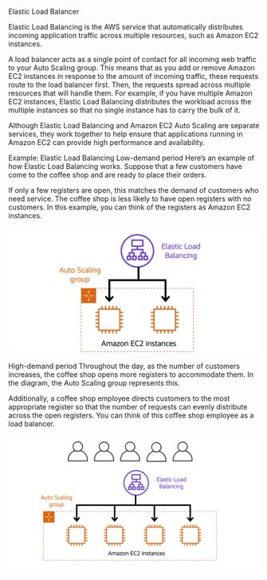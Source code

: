 Elastic Load Balancer

Elastic Load Balancing is the AWS service that automatically distributes incoming application traffic across multiple resources, such as Amazon EC2 instances.

A load balancer acts as a single point of contact for all incoming web traffic to your Auto Scaling group. This means that as you add or remove Amazon EC2 instances in response to the amount of incoming traffic, these requests route to the load balancer first. Then, the requests spread across multiple resources that will handle them. For example, if you have multiple Amazon EC2 instances, Elastic Load Balancing distributes the workload across the multiple instances so that no single instance has to carry the bulk of it.

Although Elastic Load Balancing and Amazon EC2 Auto Scaling are separate services, they work together to help ensure that applications running in Amazon EC2 can provide high performance and availability.

Example: Elastic Load Balancing
Low-demand period
Here’s an example of how Elastic Load Balancing works. Suppose that a few customers have come to the coffee shop and are ready to place their orders.

If only a few registers are open, this matches the demand of customers who need service. The coffee shop is less likely to have open registers with no customers. In this example, you can think of the registers as Amazon EC2 instances.

![alt text](image.png)

High-demand period
Throughout the day, as the number of customers increases, the coffee shop opens more registers to accommodate them. In the diagram, the Auto Scaling group represents this.

Additionally, a coffee shop employee directs customers to the most appropriate register so that the number of requests can evenly distribute across the open registers. You can think of this coffee shop employee as a load balancer.

![alt text](image-1.png)